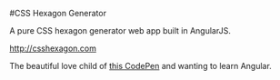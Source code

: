 #CSS Hexagon Generator

A pure CSS hexagon generator web app built in AngularJS.

http://csshexagon.com

The beautiful love child of [this CodePen](http://codepen.io/brenna/pen/hbDqL) and wanting to learn Angular.